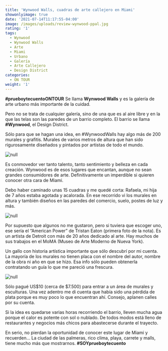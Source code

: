 ```yaml
---
title: 'Wynwood Walls, cuadras de arte callejero en Miami'
showonlyimage: true
date: '2021-07-14T11:17:55-04:00'
image: /images/uploads/review-wynwood-ppal.jpg
rating: '1'
tags:
  - Wynwood
  - Wynwood Walls
  - Arte
  - Miami
  - Urbano
  - Galería
  - Arte Callejero
  - Design District
categories:
  - ON TOUR
weight: '1'
---
```

**\#prueboytecuentoONTOUR** Se llama **Wynwood Walls** y es la galería de arte urbano más importante de la cuidad. 

<!--more-->

Pero no se trata de cualquier galería, sino de una que es al aire libre y en la que las telas son las paredes de un barrio completo. El barrio se llama **\#Wynwood**, el Design District.

Sólo para que se hagan una idea, en #WynwoodWalls hay algo más de 200 murales y grafitis. Murales de varios metros de altura que han sido rigurosamente diseñados y pintados por artistas de todo el mundo.

![null](/images/uploads/review-wynwood-ppal.jpg)

Es conmovedor ver tanto talento, tanto sentimiento y belleza en cada creación. Wynwood es de esos lugares que encantan, aunque no sean grandes consumidores de arte. Definitivamente un imperdible si quieren conocer otra cara de Miami.

Debo haber caminado unas 15 cuadras y me quedé corta: Rafaela, mi hija de 7 años estaba agotada y acalorada. En ese recorrido vi los murales en altura y también diseños en las paredes del comercio, suelo, postes de luz y más. 

![null](/images/uploads/review-wynwood-2.jpg)

Por supuesto que algunos no me gustaron, pero si tuviera que escoger uno, ese sería el “American Power” de Tristan Eaton (primera foto de la nota). Es un artista de Detroit con más de 20 años dedicado al arte. Hay muchos de sus trabajos en el MoMA (Museo de Arte Moderno de Nueva York). 

Un gallo con historia artística importante que sólo descubrí por mi cuenta. La mayoría de los murales no tienen placa con el nombre del autor, nombre de la obra ni año en que se hizo. Esa info sólo pueden obtenerla contratando un guía lo que me pareció una frescura.

![null](/images/uploads/review-wynwood-3.jpg)

Sólo pagué US$10 (cerca de $7.500) para entrar a un área de murales y esculturas. Una vez adentro me di cuenta que había sido una pérdida de plata porque es muy poco lo que encuentran ahí. Consejo, aplanen calles por su cuenta. 

Si la idea es quedarse varias horas recorriendo el barrio, lleven mucha agua porque el calor es potente con sol o nublado. De todos modos está lleno de restaurantes y negocios más chicos para abastecerse durante el trayecto.

En serio, no pierdan la oportunidad de conocer este lugar de Miami y recuerden… La ciudad de las palmeras, rico clima, playa, carrete y malls, tiene mucho más que mostrarnos. **\#SOYprueboytecuento**
